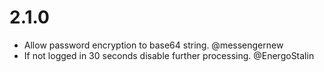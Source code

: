 # 2.1.0
- Allow password encryption to base64 string. @messengernew
- If not logged in 30 seconds disable further processing. @EnergoStalin
